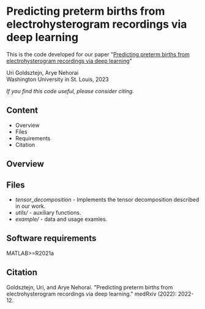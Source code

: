 # Predicting preterm births from electrohysterogram recordings via deep learning

This is the code developed for our paper "[Predicting preterm births from electrohysterogram recordings via deep learning]()"  

Uri Goldsztejn, Arye Nehorai  
Washington University in St. Louis, 2023

*If you find this code useful, please consider citing.*

## Content
* Overview
* Files
* Requirements
* Citation

## Overview



## Files

* *tensor_decomposition* - Implements the tensor decomposition described in our work.
* *utils/* - auxiliary functions.
* *example/* - data and usage examles.

## Software requirements

MATLAB>=R2021a 

## Citation

Goldsztejn, Uri, and Arye Nehorai. "Predicting preterm births from electrohysterogram recordings via deep learning." medRxiv (2022): 2022-12.
